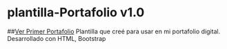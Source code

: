 # plantilla-Portafolio v1.0
##[Ver Primer Portafolio](https://primer-portafolio.netlify.app/)
Plantilla que creé para usar en mi portafolio digital. Desarrollado con HTML, Bootstrap
